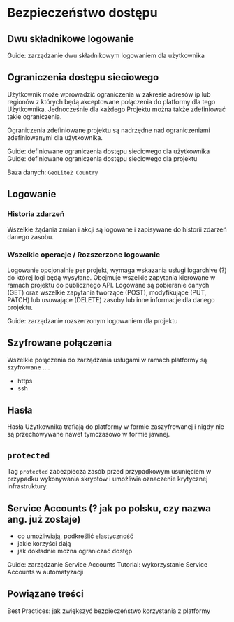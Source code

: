 # Bezpieczeństwo dostępu

## Dwu składnikowe logowanie

Guide: zarządzanie dwu składnikowym logowaniem dla użytkownika

## Ograniczenia dostępu sieciowego

Użytkownik może wprowadzić ograniczenia w zakresie adresów ip lub regionów z których będą akceptowane połączenia do platformy dla tego Użytkownika. Jednocześnie dla każdego Projektu można także zdefiniować takie ograniczenia.

Ograniczenia zdefiniowane projektu są nadrzędne nad ograniczeniami zdefiniowanymi dla użytkownika.

Guide: definiowane ograniczenia dostępu sieciowego dla użytkownika
Guide: definiowane ograniczenia dostępu sieciowego dla projektu

Baza danych: ```GeoLite2 Country```

## Logowanie

### Historia zdarzeń

Wszelkie żądania zmian i akcji są logowane i zapisywane do historii zdarzeń danego zasobu.

### Wszelkie operacje / Rozszerzone logowanie

Logowanie opcjonalnie per projekt, wymaga wskazania usługi logarchive (?) do której logi będą wysyłane. Obejmuje wszelkie zapytania kierowane w ramach projektu do publicznego API. Logowane są pobieranie danych (GET) oraz wszelkie zapytania tworzące (POST), modyfikujące (PUT, PATCH) lub usuwające (DELETE) zasoby lub inne informacje dla danego projektu.

Guide: zarządzanie rozszerzonym logowaniem dla projektu

<!-- Moniko, jeszcze nie. Należy ustalić jakie to będzie miało priorytet i kiedy będzie tekst dostępny. -->

## Szyfrowane połączenia

Wszelkie połączenia do zarządzania usługami w ramach platformy są szyfrowane ....

* https
* ssh

<!--
https://cloud.google.com/security/
https://gsuite.google.com/security/
https://www.microsoft.com/en-us/trustcenter/security/azure-security
-->

## Hasła

Hasła Użytkownika trafiają do platformy w formie zaszyfrowanej i nigdy nie są przechowywane nawet tymczasowo w formie jawnej.

## ```protected```

Tag ```protected``` zabezpiecza zasób przed przypadkowym usunięciem w przypadku wykonywania skryptów i umożliwia oznaczenie krytycznej infrastruktury.

## Service Accounts (? jak po polsku, czy nazwa ang. już zostaje)

* co umożliwiają, podkreślić elastyczność
* jakie korzyści dają
* jak dokładnie można ograniczać dostęp

Guide: zarządzanie Service Accounts
Tutorial: wykorzystanie Service Accounts w automatyzacji

## Powiązane treści

Best Practices: jak zwiększyć bezpieczeństwo korzystania z platformy
